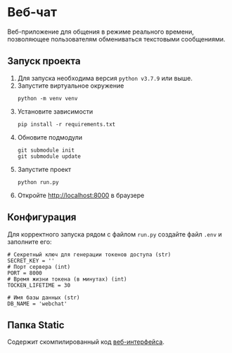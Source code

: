 # Веб-чат
Веб-приложение для общения в режиме реального времени, позволяющее пользователям обмениваться текстовыми сообщениями.

## Запуск проекта
1. Для запуска необходима версия `python v3.7.9` или выше. 
2. Запустите виртуальное окружение 
   ```
   python -m venv venv
   ```
3. Установите зависимости
   ```
   pip install -r requirements.txt
   ```
5. Обновите подмодули
   ```
   git submodule init
   git submodule update
   ```
7. Запустите проект
   ```
   python run.py
   ```
8. Откройте [http://localhost:8000](http://localhost:8000/) в браузере

## Конфигурация
Для корректного запуска рядом с файлом `run.py` создайте файл `.env` и заполните его:
```
# Секретный ключ для генерации токенов доступа (str)
SECRET_KEY = ''
# Порт сервера (int)
PORT = 8000 
# Время жизни токена (в минутах) (int)
TOCKEN_LIFETIME = 30

# Имя базы данных (str)
DB_NAME = 'webchat'

```

## Папка Static
Содержит скомпилированный код [веб-интерфейса](https://github.com/alekslob/web_chat_front). 
